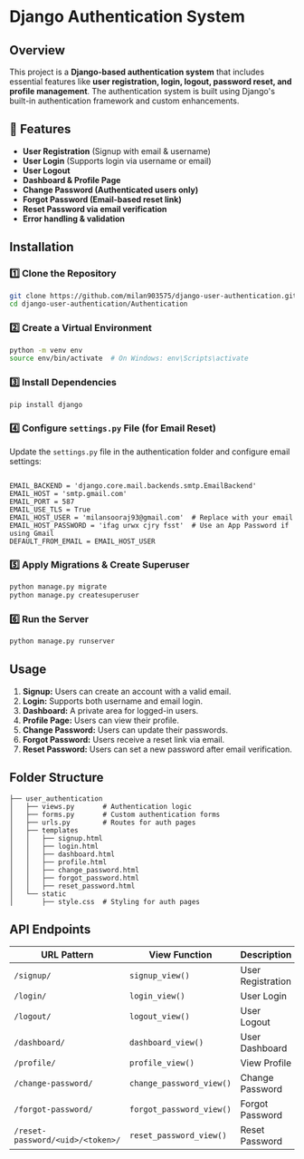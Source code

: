 # Django Authentication System

##  Overview
This project is a **Django-based authentication system** that includes essential features like **user registration, login, logout, password reset, and profile management**. The authentication system is built using Django's built-in authentication framework and custom enhancements.

## 🚀 Features
- **User Registration** (Signup with email & username)
- **User Login** (Supports login via username or email)
- **User Logout**
- **Dashboard & Profile Page**
- **Change Password (Authenticated users only)**
- **Forgot Password (Email-based reset link)**
- **Reset Password via email verification**
- **Error handling & validation**

##  Installation

### 1️⃣ Clone the Repository
```sh
git clone https://github.com/milan903575/django-user-authentication.git
cd django-user-authentication/Authentication
```

### 2️⃣ Create a Virtual Environment
```sh
python -m venv env
source env/bin/activate  # On Windows: env\Scripts\activate
```

### 3️⃣ Install Dependencies
```sh
pip install django

```

### 4️⃣ Configure `settings.py` File (for Email Reset)
Update the  `settings.py` file in the authentication folder and configure email settings:
```

EMAIL_BACKEND = 'django.core.mail.backends.smtp.EmailBackend'
EMAIL_HOST = 'smtp.gmail.com'  
EMAIL_PORT = 587
EMAIL_USE_TLS = True
EMAIL_HOST_USER = 'milansooraj93@gmail.com'  # Replace with your email
EMAIL_HOST_PASSWORD = 'ifag urwx cjry fsst'  # Use an App Password if using Gmail
DEFAULT_FROM_EMAIL = EMAIL_HOST_USER
```

### 5️⃣ Apply Migrations & Create Superuser
```sh
python manage.py migrate
python manage.py createsuperuser
```

### 6️⃣ Run the Server
```sh
python manage.py runserver
```

##  Usage
1. **Signup:** Users can create an account with a valid email.
2. **Login:** Supports both username and email login.
3. **Dashboard:** A private area for logged-in users.
4. **Profile Page:** Users can view their profile.
5. **Change Password:** Users can update their passwords.
6. **Forgot Password:** Users receive a reset link via email.
7. **Reset Password:** Users can set a new password after email verification.

##  Folder Structure
```
├── user_authentication
│   ├── views.py       # Authentication logic
│   ├── forms.py       # Custom authentication forms
│   ├── urls.py        # Routes for auth pages
│   ├── templates
│   │   ├── signup.html
│   │   ├── login.html
│   │   ├── dashboard.html
│   │   ├── profile.html
│   │   ├── change_password.html
│   │   ├── forgot_password.html
│   │   ├── reset_password.html
│   └── static
│       ├── style.css  # Styling for auth pages
```

##  API Endpoints
| URL Pattern             | View Function         | Description |
|-------------------------|----------------------|-------------|
| `/signup/`             | `signup_view()`       | User Registration |
| `/login/`              | `login_view()`        | User Login |
| `/logout/`             | `logout_view()`       | User Logout |
| `/dashboard/`          | `dashboard_view()`    | User Dashboard |
| `/profile/`            | `profile_view()`      | View Profile |
| `/change-password/`    | `change_password_view()` | Change Password |
| `/forgot-password/`    | `forgot_password_view()` | Forgot Password |
| `/reset-password/<uid>/<token>/` | `reset_password_view()` | Reset Password |



